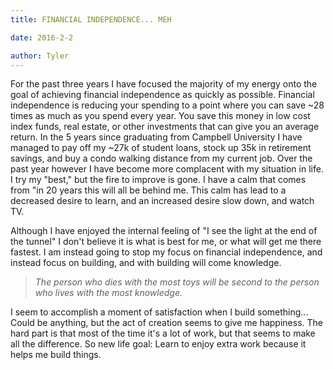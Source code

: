 ```yaml
---
title: FINANCIAL INDEPENDENCE... MEH

date: 2016-2-2

author: Tyler
---
```


For the past three years I have focused the majority of my energy onto the goal of achieving financial independence as quickly as possible. Financial independence is reducing your spending to a point where you can save \~28 times as much as you spend every year. You save this money in low cost index funds, real estate, or other investments that can give you an average return. In the 5 years since graduating from Campbell University I have managed to pay off my \~27k of student loans, stock up 35k in retirement savings, and buy a condo walking distance from my current job. Over the past year however I have become more complacent with my situation in life. I try my \"best,\" but the fire to improve is gone. I have a calm that comes from \"in 20 years this will all be behind me. This calm has lead to a decreased desire to learn, and an increased desire slow down, and watch TV.

Although I have enjoyed the internal feeling of \"I see the light at the end of the tunnel\" I don\'t believe it is what is best for me, or what will get me there fastest. I am instead going to stop my focus on financial independence, and instead focus on building, and with building will come knowledge.

> _The person who dies with the most toys will be second to the person who lives with the most knowledge._

I seem to accomplish a moment of satisfaction when I build something\... Could be anything, but the act of creation seems to give me happiness. The hard part is that most of the time it\'s a lot of work, but that seems to make all the difference. So new life goal: Learn to enjoy extra work because it helps me build things.
